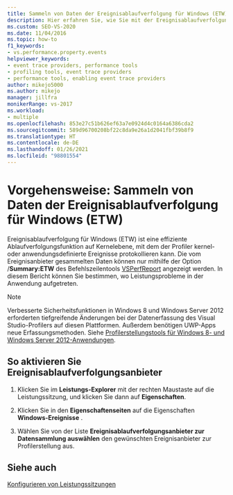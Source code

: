 ```yaml
---
title: Sammeln von Daten der Ereignisablaufverfolgung für Windows (ETW) | Microsoft-Dokumentation
description: Hier erfahren Sie, wie Sie mit der Ereignisablaufverfolgung für Windows (Event Tracing for Windows, ETW) ermitteln, wo in der Anwendung Leistungsprobleme auftreten. Hierfür zeigen Sie die Daten mit VSPerfReport.exe an.
ms.custom: SEO-VS-2020
ms.date: 11/04/2016
ms.topic: how-to
f1_keywords:
- vs.performance.property.events
helpviewer_keywords:
- event trace providers, performance tools
- profiling tools, event trace providers
- performance tools, enabling event trace providers
author: mikejo5000
ms.author: mikejo
manager: jillfra
monikerRange: vs-2017
ms.workload:
- multiple
ms.openlocfilehash: 853e27c51b626ef63a7e0924d4c0164a6386cda2
ms.sourcegitcommit: 589d96700208bf22c8da9e26a1d2041fbf39b8f9
ms.translationtype: HT
ms.contentlocale: de-DE
ms.lasthandoff: 01/26/2021
ms.locfileid: "98801554"
---
```

# <a name="how-to-collect-event-tracing-for-windows-etw-data"></a>Vorgehensweise: Sammeln von Daten der Ereignisablaufverfolgung für Windows (ETW)

Ereignisablaufverfolgung für Windows (ETW) ist eine effiziente Ablaufverfolgungsfunktion auf Kernelebene, mit dem der Profiler kernel- oder anwendungsdefinierte Ereignisse protokollieren kann. Die vom Ereignisanbieter gesammelten Daten können nur mithilfe der Option /**Summary:ETW** des Befehlszeilentools [VSPerfReport](../profiling/vsperfreport.md) angezeigt werden. In diesem Bericht können Sie bestimmen, wo Leistungsprobleme in der Anwendung aufgetreten.

> [!NOTE]
> Verbesserte Sicherheitsfunktionen in Windows 8 und Windows Server 2012 erforderten tiefgreifende Änderungen bei der Datenerfassung des Visual Studio-Profilers auf diesen Plattformen. Außerdem benötigen UWP-Apps neue Erfassungsmethoden. Siehe [Profilerstellungstools für Windows 8- und Windows Server 2012-Anwendungen](../profiling/performance-tools-on-windows-8-and-windows-server-2012-applications.md).

## <a name="to-enable-event-trace-providers"></a>So aktivieren Sie Ereignisablaufverfolgungsanbieter

1. Klicken Sie im **Leistungs-Explorer** mit der rechten Maustaste auf die Leistungssitzung, und klicken Sie dann auf **Eigenschaften**.

2. Klicken Sie in den **Eigenschaftenseiten** auf die Eigenschaften **Windows-Ereignisse** .

3. Wählen Sie von der Liste **Ereignisablaufverfolgungsanbieter zur Datensammlung auswählen** den gewünschten Ereignisanbieter zur Profilerstellung aus.

## <a name="see-also"></a>Siehe auch

[Konfigurieren von Leistungssitzungen](../profiling/configuring-performance-sessions.md)
